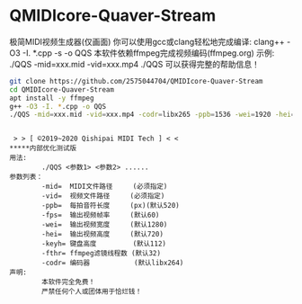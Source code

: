 # QMIDIcore-Quaver-Stream
极简MIDI视频生成器(仅画面)
你可以使用gcc或clang轻松地完成编译:
clang++ -O3 -I. *.cpp -s -o QQS
本软件依赖ffmpeg完成视频编码(ffmpeg.org)
示例: ./QQS -mid=xxx.mid -vid=xxx.mp4
./QQS 可以获得完整的帮助信息！

```bash
git clone https://github.com/2575044704/QMIDIcore-Quaver-Stream
cd QMIDIcore-Quaver-Stream
apt install -y ffmpeg
g++ -O3 -I. *.cpp -o QQS
./QQS -mid=xxx.mid -vid=xxx.mp4 -codr=libx265 -ppb=1536 -wei=1920 -hei=1080 -keyh=110 #推荐
```
```

 > > [ ©2019~2020 Qishipai MIDI Tech ] < <
*****内部优化测试版
用法:
        ./QQS <参数1> <参数2> ......
参数列表：
        -mid=  MIDI文件路径     (必须指定)
        -vid=  视频文件路径     (必须指定)
        -ppb=  每拍音符长度     (px)(默认520)
        -fps=  输出视频帧率     (默认60)
        -wei=  输出视频宽度     (默认1280)
        -hei=  输出视频高度     (默认720)
        -keyh= 键盘高度         (默认112)
        -fthr= ffmpeg滤镜线程数 (默认32)
        -codr= 编码器           (默认libx264)
声明:
        本软件完全免费！
        严禁任何个人或团体用于恰烂钱！

```
